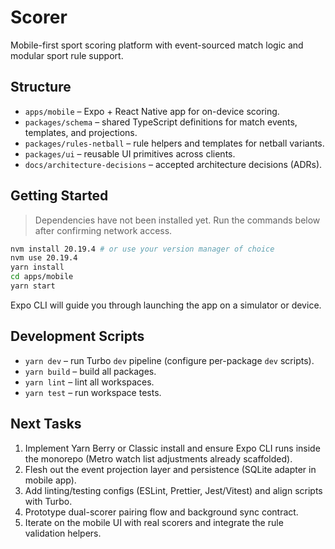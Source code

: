 # Scorer

Mobile-first sport scoring platform with event-sourced match logic and modular sport rule support.

## Structure

- `apps/mobile` – Expo + React Native app for on-device scoring.
- `packages/schema` – shared TypeScript definitions for match events, templates, and projections.
- `packages/rules-netball` – rule helpers and templates for netball variants.
- `packages/ui` – reusable UI primitives across clients.
- `docs/architecture-decisions` – accepted architecture decisions (ADRs).

## Getting Started

> Dependencies have not been installed yet. Run the commands below after confirming network access.

```bash
nvm install 20.19.4 # or use your version manager of choice
nvm use 20.19.4
yarn install
cd apps/mobile
yarn start
```

Expo CLI will guide you through launching the app on a simulator or device.

## Development Scripts

- `yarn dev` – run Turbo `dev` pipeline (configure per-package `dev` scripts).
- `yarn build` – build all packages.
- `yarn lint` – lint all workspaces.
- `yarn test` – run workspace tests.

## Next Tasks

1. Implement Yarn Berry or Classic install and ensure Expo CLI runs inside the monorepo (Metro watch list adjustments already scaffolded).
2. Flesh out the event projection layer and persistence (SQLite adapter in mobile app).
3. Add linting/testing configs (ESLint, Prettier, Jest/Vitest) and align scripts with Turbo.
4. Prototype dual-scorer pairing flow and background sync contract.
5. Iterate on the mobile UI with real scorers and integrate the rule validation helpers.
